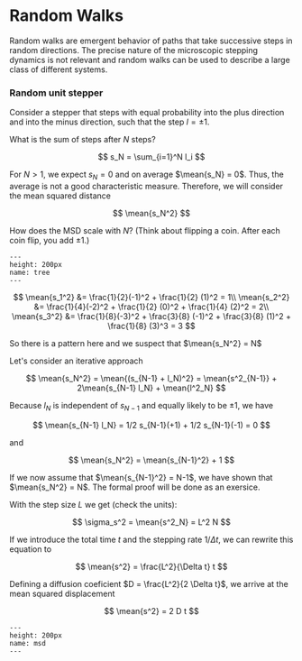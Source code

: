 # Random Walks

Random walks are emergent behavior of paths that take successive steps in random directions. The precise nature of the microscopic stepping dynamics is not relevant and random walks can be used to describe a large class of different systems.

### Random unit stepper

Consider a stepper that steps with equal probability into the plus direction and into the minus direction, such that the step $l = \pm 1$.

What is the sum of steps after $N$ steps?

$$
s_N = \sum_{i=1}^N l_i
$$

For $N>1$, we expect $s_N = 0$ and on average $\mean{s_N} = 0$. Thus, the average is not a good characteristic measure. Therefore, we will consider the mean squared distance

$$
\mean{s_N^2}
$$

How does the MSD scale with $N$? (Think about flipping a coin. After each coin flip, you add $\pm 1$.)

```{figure} tree.png
---
height: 200px
name: tree
---
```


$$
\mean{s_1^2} &= \frac{1}{2}(-1)^2 + \frac{1}{2} (1)^2 = 1\\
\mean{s_2^2} &= \frac{1}{4}(-2)^2 + \frac{1}{2} (0)^2 + \frac{1}{4} (2)^2 = 2\\
\mean{s_3^2} &= \frac{1}{8}(-3)^2 + \frac{3}{8} (-1)^2 + \frac{3}{8} (1)^2 + \frac{1}{8} (3)^3 = 3
$$

So there is a pattern here and we suspect that $\mean{s_N^2} = N$

Let's consider an iterative approach

$$
\mean{s_N^2} = \mean{(s_{N-1} + l_N)^2} = \mean{s^2_{N-1}} + 2\mean{s_{N-1} l_N} + \mean{l^2_N}
$$

Because $l_N$ is independent of $s_{N-1}$ and equally likely to be $\pm 1$, we have

$$
\mean{s_{N-1} l_N} = 1/2 s_{N-1}(+1) + 1/2 s_{N-1}(-1) = 0
$$

and

$$
\mean{s_N^2} = \mean{s_{N-1}^2} + 1
$$

If we now assume that $\mean{s_{N-1}^2} = N-1$, we have shown that $\mean{s_N^2} = N$. The formal proof will be done as an exersice.

With the step size $L$ we get (check the units):

$$
\sigma_s^2 = \mean{s^2_N} = L^2 N
$$

If we introduce the total time $t$ and the stepping rate $1/\Delta t$, we can rewrite this equation to

$$
\mean{s^2} = \frac{L^2}{\Delta t} t
$$

Defining a diffusion coeficient $D = \frac{L^2}{2 \Delta t}$, we arrive at the mean squared displacement

$$
\mean{s^2} = 2 D t
$$

```{figure} msd.png
---
height: 200px
name: msd
---
```